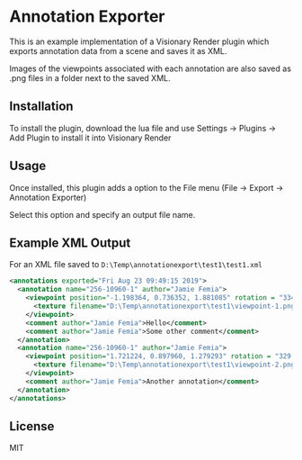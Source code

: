 # Annotation Exporter
This is an example implementation of a Visionary Render plugin which exports annotation data from a scene and saves it as XML.

Images of the viewpoints associated with each annotation are also saved as .png files in a folder next to the saved XML.

## Installation
To install the plugin, download the lua file and use Settings -> Plugins -> Add Plugin to install it into Visionary Render

## Usage
Once installed, this plugin adds a option to the File menu (File -> Export -> Annotation Exporter)

Select this option and specify an output file name.

## Example XML Output
For an XML file saved to `D:\Temp\annotationexport\test1\test1.xml`
```xml
<annotations exported="Fri Aug 23 09:49:15 2019">
  <annotation name="256-10960-1" author="Jamie Femia">
    <viewpoint position="-1.198364, 0.736352, 1.881085" rotation = "334.118332, 330.266850, 0.000000">
      <texture filename="D:\Temp\annotationexport\test1\viewpoint-1.png" />
    </viewpoint>
    <comment author="Jamie Femia">Hello</comment>
    <comment author="Jamie Femia">Some other comment</comment>
  </annotation>
  <annotation name="256-10960-1" author="Jamie Femia">
    <viewpoint position="1.721224, 0.897960, 1.279293" rotation = "329.521447, 65.301871, 0.000000">
      <texture filename="D:\Temp\annotationexport\test1\viewpoint-2.png" />
    </viewpoint>
    <comment author="Jamie Femia">Another annotation</comment>
  </annotation>
</annotations>
```

## License
MIT